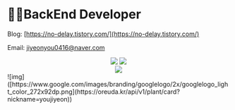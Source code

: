 # 👩‍💻BackEnd Developer

Blog: [https://no-delay.tistory.com/](https://no-delay.tistory.com/)

Email: jiyeonyou0416@naver.com

<div align="center">
  <a href="http://solved.ac/jiyeon416"><img src="http://mazassumnida.wtf/api/v2/generate_badge?boj=jiyeon416"/></a> <a href="http://solved.ac/jiyeon416"><img src="http://mazandi.herokuapp.com/api?handle=jiyeon416&theme=dark"/></a>
</div>

<div align="center">
  <img src="https://oreuda.kr/api/v1/plant/card?nickname=youjiyeon"/>
 </div>
![img]([https://www.google.com/images/branding/googlelogo/2x/googlelogo_light_color_272x92dp.png](https://oreuda.kr/api/v1/plant/card?nickname=youjiyeon))
